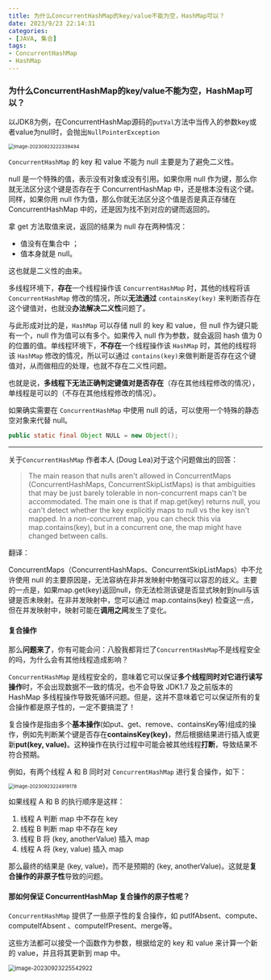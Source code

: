 ```yaml
---
title: 为什么ConcurrentHashMap的key/value不能为空，HashMap可以？
date: 2023/9/23 22:14:31
categories:
- [JAVA, 集合]
tags:
- ConcurrentHashMap
- HashMap
---
```


### 为什么ConcurrentHashMap的key/value不能为空，HashMap可以？

以JDK8为例，在ConcurrentHashMap源码的`putVal`方法中当传入的参数key或者value为null时，会抛出`NullPointerException`

<img src="https://blog.seeyourface.cn/blog/image-20230923222339494.png" alt="image-20230923222339494" style="zoom: 67%;" />

`ConcurrentHashMap` 的 key 和 value 不能为 null 主要是为了避免二义性。

null 是一个特殊的值，表示没有对象或没有引用。如果你用 null 作为键，那么你就无法区分这个键是否存在于 ConcurrentHashMap 中，还是根本没有这个键。同样，如果你用 null 作为值，那么你就无法区分这个值是否是真正存储在 ConcurrentHashMap 中的，还是因为找不到对应的键而返回的。



拿 get 方法取值来说，返回的结果为 null 存在两种情况：

- 值没有在集合中 ；
- 值本身就是 null。

这也就是二义性的由来。



多线程环境下，**存在**一个线程操作该 `ConcurrentHashMap` 时，其他的线程将该 `ConcurrentHashMap` 修改的情况，所以**无法通过** `containsKey(key)` 来判断否存在这个键值对，也就没**办法解决二义性**问题了。

与此形成对比的是，`HashMap` 可以存储 null 的 key 和 value，但 null 作为键只能有一个，null 作为值可以有多个。如果传入 null 作为参数，就会返回 hash 值为 0 的位置的值。单线程环境下，**不存在**一个线程操作该 `HashMap` 时，其他的线程将该 `HashMap` 修改的情况，所以可以通过 `contains(key)`来做判断是否存在这个键值对，从而做相应的处理，也就不存在二义性问题。

也就是说，**多线程下无法正确判定键值对是否存在**（存在其他线程修改的情况），单线程是可以的（不存在其他线程修改的情况）。

如果确实需要在 `ConcurrentHashMap` 中使用 null 的话，可以使用一个特殊的静态空对象来代替 null。

```java
public static final Object NULL = new Object();
```

---

关于`ConcurrentHashMap` 作者本人 (Doug Lea)对于这个问题做出的回答：

> The main reason that nulls aren't allowed in ConcurrentMaps (ConcurrentHashMaps, ConcurrentSkipListMaps) is that ambiguities that may be just barely tolerable in non-concurrent maps can't be accommodated. The main one is that if map.get(key) returns null, you can't detect whether the key explicitly maps to null vs the key isn't mapped. In a non-concurrent map, you can check this via map.contains(key), but in a concurrent one, the map might have changed between calls.

翻译：

ConcurrentMaps（ConcurrentHashMaps、ConcurrentSkipListMaps）中不允许使用 null 的主要原因是，无法容纳在非并发映射中勉强可以容忍的歧义。主要的一点是，如果map.get(key)返回null，你无法检测该键是否显式映射到null与该键是否未映射。在非并发映射中，您可以通过 map.contains(key) 检查这一点，但在并发映射中，映射可能在**调用之间**发生了变化。

#### 复合操作

那么**问题来了**，你有可能会问：八股我都背烂了`ConcurrentHashMap`不是线程安全的吗，为什么会有其他线程造成影响？

`ConcurrentHashMap` 是线程安全的，意味着它可以保证**多个线程同时对它进行读写操作**时，不会出现数据不一致的情况，也不会导致 JDK1.7 及之前版本的 HashMap 多线程操作导致死循环问题。但是，这并不意味着它可以保证所有的复合操作都是原子性的，一定不要搞混了！

复合操作是指由多个**基本操作**(如put、get、remove、containsKey等)组成的操作，例如先判断某个键是否存在**containsKey(key)**，然后根据结果进行插入或更新**put(key, value)**。这种操作在执行过程中可能会被其他线程**打断**，导致结果不符合预期。

例如，有两个线程 A 和 B 同时对 `ConcurrentHashMap` 进行复合操作，如下：

<img src="https://blog.seeyourface.cn/blog/image-20230923224919178.png" alt="image-20230923224919178" style="zoom: 67%;" />

如果线程 A 和 B 的执行顺序是这样：

1. 线程 A 判断 map 中不存在 key
2. 线程 B 判断 map 中不存在 key
3. 线程 B 将 (key, anotherValue) 插入 map
4. 线程 A 将 (key, value) 插入 map

那么最终的结果是 (key, value)，而不是预期的 (key, anotherValue)。这就是**复合操作的非原子性**导致的问题。

#### 那如何保证 ConcurrentHashMap 复合操作的原子性呢？

`ConcurrentHashMap` 提供了一些原子性的复合操作，如 putIfAbsent、compute、computeIfAbsent 、computeIfPresent、merge等。

这些方法都可以接受一个函数作为参数，根据给定的 key 和 value 来计算一个新的 value，并且将其更新到 map 中。

<img src="https://blog.seeyourface.cn/blog/image-20230923225542922.png" alt="image-20230923225542922" style="zoom:80%;" />